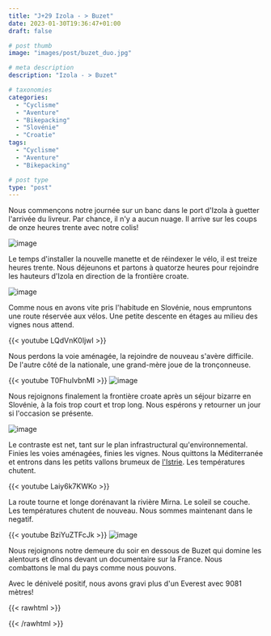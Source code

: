 ```yaml
---
title: "J+29 Izola - > Buzet"
date: 2023-01-30T19:36:47+01:00
draft: false

# post thumb
image: "images/post/buzet_duo.jpg"

# meta description
description: "Izola - > Buzet"

# taxonomies
categories:
  - "Cyclisme" 
  - "Aventure" 
  - "Bikepacking" 
  - "Slovénie" 
  - "Croatie" 
tags:
  - "Cyclisme" 
  - "Aventure" 
  - "Bikepacking" 

# post type
type: "post"
---
```


Nous commençons notre journée sur un banc dans le port d'Izola à guetter l'arrivée du livreur. Par chance, il n'y a aucun nuage. Il arrive sur les coups de onze heures trente avec notre colis! 

![image](../../images/post/buzet_dhl.jpg)

Le temps d'installer la nouvelle manette et de réindexer le vélo, il est treize heures trente. Nous déjeunons et partons à quatorze heures pour rejoindre les hauteurs d'Izola en direction de la frontière croate. 

![image](../../images/post/buzet_izola.jpg)

Comme nous en avons vite pris l'habitude en Slovénie, nous empruntons une route réservée aux vélos. Une petite descente en étages au milieu des vignes nous attend. 

{{< youtube LQdVnK0IjwI >}} 

Nous perdons la voie aménagée, la rejoindre de nouveau s'avère difficile. De l'autre côté de la nationale, une grand-mère joue de la tronçonneuse. 

{{< youtube T0FhuIvbnMI >}}
![image](../../images/post/buzet_grandmere.jpg)

Nous rejoignons finalement la frontière croate après un séjour bizarre en Slovénie, à la fois trop court et trop long. Nous espérons y retourner un jour si l'occasion se présente. 

![image](../../images/post/buzet_frontiere.jpg)

Le contraste est net, tant sur le plan infrastructural qu'environnemental. Finies les voies aménagées, finies les vignes. Nous quittons la Méditerranée et entrons dans les petits vallons brumeux de [l'Istrie](https://fr.m.wikipedia.org/wiki/Istrie). Les températures chutent.

{{< youtube Laiy6k7KWKo >}} 

La route tourne et longe dorénavant la rivière Mirna. Le soleil se couche. Les températures chutent de nouveau. Nous sommes maintenant dans le negatif. 

{{< youtube BziYuZTFcJk >}} 
![image](../../images/post/buzet_riviere.jpg)

Nous rejoignons notre demeure du soir en dessous de Buzet qui domine les alentours et dînons devant un documentaire sur la France. Nous combattons le mal du pays comme nous pouvons. 

Avec le dénivelé positif, nous avons gravi plus d'un Everest avec 9081 mètres!

{{< rawhtml >}}
<div class="strava-embed-placeholder" data-embed-type="activity" data-embed-id="8478829501"></div><script src="https://strava-embeds.com/embed.js"></script>
{{< /rawhtml >}}
